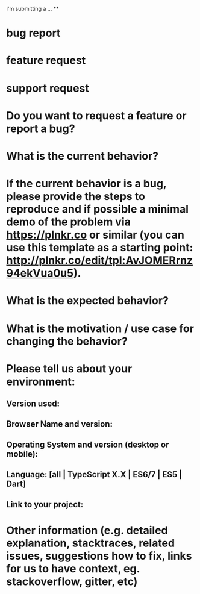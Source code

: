 I'm submitting a ... **
# bug report
# feature request
# support request

# Do you want to request a feature or report a bug?

# What is the current behavior?

# If the current behavior is a bug, please provide the steps to reproduce and if possible a minimal demo of the problem via https://plnkr.co or similar (you can use this template as a starting point: http://plnkr.co/edit/tpl:AvJOMERrnz94ekVua0u5).

# What is the expected behavior?

# What is the motivation / use case for changing the behavior?

# Please tell us about your environment:

## Version used:

## Browser Name and version:

## Operating System and version (desktop or mobile):

## Language: [all | TypeScript X.X | ES6/7 | ES5 | Dart]

## Link to your project:

# Other information (e.g. detailed explanation, stacktraces, related issues, suggestions how to fix, links for us to have context, eg. stackoverflow, gitter, etc)
